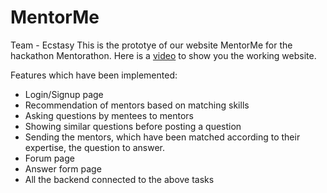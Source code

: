 # MentorMe
Team - Ecstasy
This is the prototye of our website MentorMe for the hackathon Mentorathon.
Here is a [video](https://drive.google.com/file/d/1qnX-pxX3Q_qS22xQau-b2xrKVQf7NNwU/view?usp=sharing) to show you the working website.

Features which have been implemented:
- Login/Signup page
- Recommendation of mentors based on matching skills
- Asking questions by mentees to mentors
- Showing similar questions before posting a question
- Sending the mentors, which have been matched according to their expertise, the question to answer.
- Forum page
- Answer form page
- All the backend connected to the above tasks

